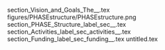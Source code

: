 section_Vision_and_Goals_The__.tex
figures/PHASEstructure/PHASEstructure.png
section_PHASE_Structure_label_sec__.tex
section_Activities_label_sec_activities__.tex
section_Funding_label_sec_funding__.tex
untitled.tex